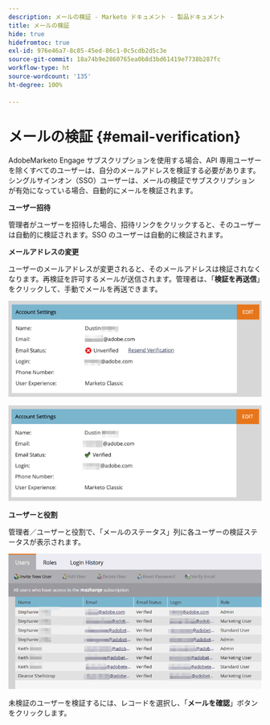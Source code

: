 ```yaml
---
description: メールの検証 - Marketo ドキュメント - 製品ドキュメント
title: メールの検証
hide: true
hidefromtoc: true
exl-id: 976e46a7-8c85-45ed-86c1-0c5cdb2d5c3e
source-git-commit: 18a74b9e2860765ea0b8d3bd61419e7738b287fc
workflow-type: ht
source-wordcount: '135'
ht-degree: 100%

---
```


# メールの検証 {#email-verification}

AdobeMarketo Engage サブスクリプションを使用する場合、API 専用ユーザーを除くすべてのユーザーは、自分のメールアドレスを検証する必要があります。シングルサインオン（SSO）ユーザーは、メールの検証でサブスクリプションが有効になっている場合、自動的にメールを検証されます。

**ユーザー招待**

管理者がユーザーを招待した場合、招待リンクをクリックすると、そのユーザーは自動的に検証されます。SSO のユーザーは自動的に検証されます。

**メールアドレスの変更**

ユーザーのメールアドレスが変更されると、そのメールアドレスは検証されなくなります。再検証を許可するメールが送信されます。管理者は、「**検証を再送信**」をクリックして、手動でメールを再送できます。

![](assets/email-verification-1.png)

![](assets/email-verification-2.png)

**ユーザーと役割**

管理者／ユーザーと役割で、「メールのステータス」列に各ユーザーの検証ステータスが表示されます。

![](assets/email-verification-3.png)

未検証のユーザーを検証するには、レコードを選択し、「**メールを確認**」ボタンをクリックします。

